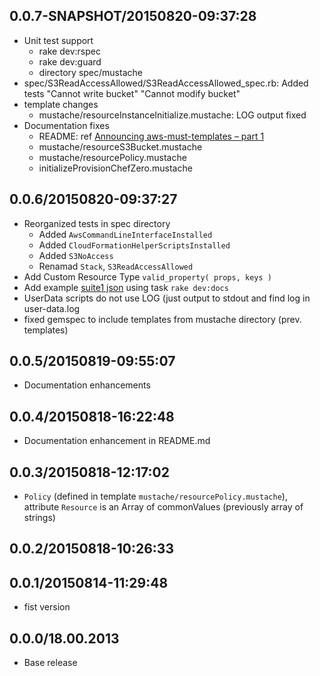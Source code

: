 ## 0.0.7-SNAPSHOT/20150820-09:37:28


* Unit test support
  * rake dev:rspec
  * rake dev:guard
  * directory spec/mustache
* spec/S3ReadAccessAllowed/S3ReadAccessAllowed_spec.rb: Added tests
  "Cannot write bucket" "Cannot modify bucket"
* template changes
  	* mustache/resourceInstanceInitialize.mustache: LOG output fixed
* Documentation fixes
  * README: ref [Announcing aws-must-templates – part 1](https://jarjuk.wordpress.com/2015/08/18/announcing-aws-must-templates-part1)
  * mustache/resourceS3Bucket.mustache
  * mustache/resourcePolicy.mustache
  * initializeProvisionChefZero.mustache

## 0.0.6/20150820-09:37:27

* Reorganized tests in spec directory
  * Added `AwsCommandLineInterfaceInstalled`
  * Added `CloudFormationHelperScriptsInstalled`
  * Added `S3NoAccess`
  * Renamad `Stack`, `S3ReadAccessAllowed`
* Add Custom Resource Type `valid_property( props, keys )`
* Add example [suite1 json](generated-docs/suite1.json) using task `rake dev:docs`
* UserData scripts do not use LOG (just output to stdout and find log in user-data.log
* fixed gemspec to include templates from mustache directory (prev. templates)

## 0.0.5/20150819-09:55:07

* Documentation enhancements

## 0.0.4/20150818-16:22:48

* Documentation enhancement in README.md

## 0.0.3/20150818-12:17:02

* `Policy` (defined in template `mustache/resourcePolicy.mustache`),
  attribute `Resource` is an Array of commonValues (previously array
  of strings)

## 0.0.2/20150818-10:26:33


## 0.0.1/20150814-11:29:48

* fist version


## 0.0.0/18.00.2013

- Base release

